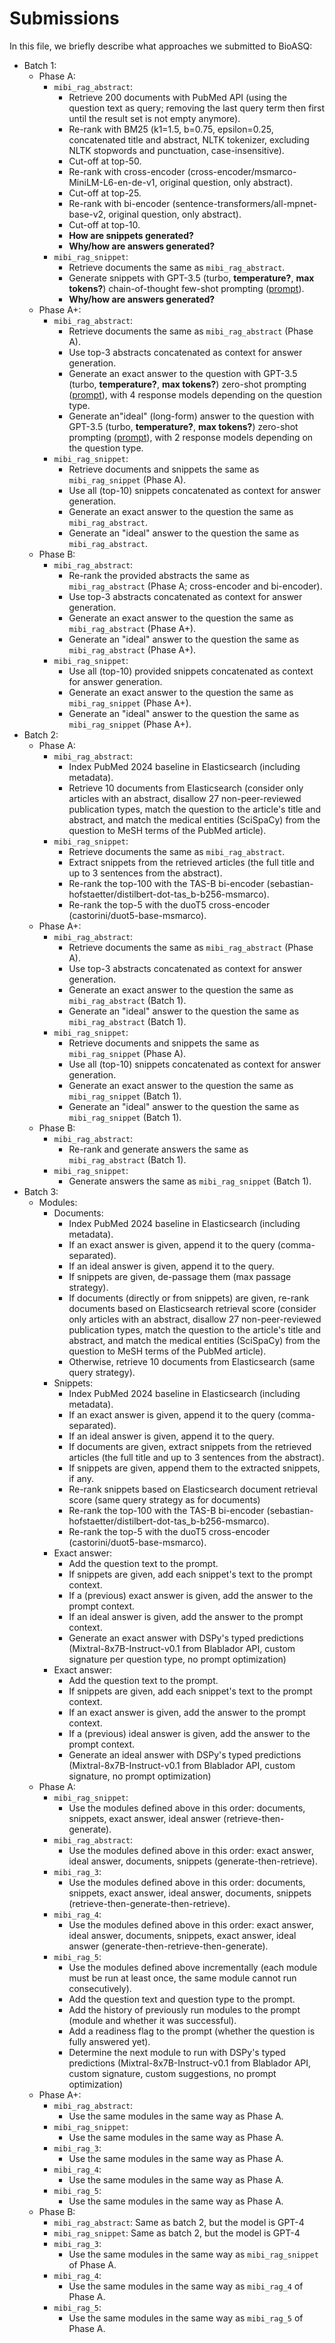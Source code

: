 # Submissions

In this file, we briefly describe what approaches we submitted to BioASQ:

- Batch 1:
  - Phase A:
    - `mibi_rag_abstract`:
      - Retrieve 200 documents with PubMed API (using the question text as query; removing the last query term then first until the result set is not empty anymore).
      - Re-rank with BM25 (k1=1.5, b=0.75, epsilon=0.25, concatenated title and abstract, NLTK tokenizer, excluding NLTK stopwords and punctuation, case-insensitive).
      - Cut-off at top-50.
      - Re-rank with cross-encoder (cross-encoder/msmarco-MiniLM-L6-en-de-v1, original question, only abstract).
      - Cut-off at top-25.
      - Re-rank with bi-encoder (sentence-transformers/all-mpnet-base-v2, original question, only abstract).
      - Cut-off at top-10.
      - **How are snippets generated?**
      - **Why/how are answers generated?**
    - `mibi_rag_snippet`:
      - Retrieve documents the same as `mibi_rag_abstract`.
      - Generate snippets with GPT-3.5 (turbo, **temperature?**, **max tokens?**) chain-of-thought few-shot prompting ([prompt](notebooks/test_templates.py)).
      - **Why/how are answers generated?**
  - Phase A+:
    - `mibi_rag_abstract`:
      - Retrieve documents the same as `mibi_rag_abstract` (Phase A).
      - Use top-3 abstracts concatenated as context for answer generation.
      - Generate an exact answer to the question with GPT-3.5 (turbo, **temperature?**, **max tokens?**) zero-shot prompting ([prompt](notebooks/test_utils.py)), with 4 response models depending on the question type.
      - Generate an"ideal" (long-form) answer to the question with GPT-3.5 (turbo, **temperature?**, **max tokens?**) zero-shot prompting ([prompt](notebooks/test_utils.py)), with 2 response models depending on the question type.
    - `mibi_rag_snippet`:
      - Retrieve documents and snippets the same as `mibi_rag_snippet` (Phase A).
      - Use all (top-10) snippets concatenated as context for answer generation.
      - Generate an exact answer to the question the same as `mibi_rag_abstract`.
      - Generate an "ideal" answer to the question the same as `mibi_rag_abstract`.
  - Phase B:
    - `mibi_rag_abstract`:
      - Re-rank the provided abstracts the same as `mibi_rag_abstract` (Phase A; cross-encoder and bi-encoder).
      - Use top-3 abstracts concatenated as context for answer generation.
      - Generate an exact answer to the question the same as `mibi_rag_abstract` (Phase A+).
      - Generate an "ideal" answer to the question the same as `mibi_rag_abstract` (Phase A+).
    - `mibi_rag_snippet`:
      - Use all (top-10) provided snippets concatenated as context for answer generation.
      - Generate an exact answer to the question the same as `mibi_rag_snippet` (Phase A+).
      - Generate an "ideal" answer to the question the same as `mibi_rag_snippet` (Phase A+).
- Batch 2:
  - Phase A:
    - `mibi_rag_abstract`:
      - Index PubMed 2024 baseline in Elasticsearch (including metadata).
      - Retrieve 10 documents from Elasticsearch (consider only articles with an abstract, disallow 27 non-peer-reviewed publication types, match the question to the article's title and abstract, and match the medical entities (SciSpaCy) from the question to MeSH terms of the PubMed article).
    - `mibi_rag_snippet`:
      - Retrieve documents the same as `mibi_rag_abstract`.
      - Extract snippets from the retrieved articles (the full title and up to 3 sentences from the abstract).
      - Re-rank the top-100 with the TAS-B bi-encoder (sebastian-hofstaetter/distilbert-dot-tas_b-b256-msmarco).
      - Re-rank the top-5 with the duoT5 cross-encoder (castorini/duot5-base-msmarco).
  - Phase A+:
    - `mibi_rag_abstract`:
      - Retrieve documents the same as `mibi_rag_abstract` (Phase A).
      - Use top-3 abstracts concatenated as context for answer generation.
      - Generate an exact answer to the question the same as `mibi_rag_abstract` (Batch 1).
      - Generate an "ideal" answer to the question the same as `mibi_rag_abstract` (Batch 1).
    - `mibi_rag_snippet`:
      - Retrieve documents and snippets the same as `mibi_rag_snippet` (Phase A).
      - Use all (top-10) snippets concatenated as context for answer generation.
      - Generate an exact answer to the question the same as `mibi_rag_snippet` (Batch 1).
      - Generate an "ideal" answer to the question the same as `mibi_rag_snippet` (Batch 1).
  - Phase B:
    - `mibi_rag_abstract`:
      - Re-rank and generate answers the same as  `mibi_rag_abstract` (Batch 1).
    - `mibi_rag_snippet`:
      - Generate answers the same as  `mibi_rag_snippet` (Batch 1).
- Batch 3:
  - Modules:
    - Documents:
      - Index PubMed 2024 baseline in Elasticsearch (including metadata).
      - If an exact answer is given, append it to the query (comma-separated).
      - If an ideal answer is given, append it to the query.
      - If snippets are given, de-passage them (max passage strategy).
      - If documents (directly or from snippets) are given, re-rank documents based on Elasticsearch retrieval score (consider only articles with an abstract, disallow 27 non-peer-reviewed publication types, match the question to the article's title and abstract, and match the medical entities (SciSpaCy) from the question to MeSH terms of the PubMed article).
      - Otherwise, retrieve 10 documents from Elasticsearch (same query strategy).
    - Snippets:
      - Index PubMed 2024 baseline in Elasticsearch (including metadata).
      - If an exact answer is given, append it to the query (comma-separated).
      - If an ideal answer is given, append it to the query.
      - If documents are given, extract snippets from the retrieved articles (the full title and up to 3 sentences from the abstract).
      - If snippets are given, append them to the extracted snippets, if any.
      - Re-rank snippets based on Elasticsearch document retrieval score (same query strategy as for documents)
      - Re-rank the top-100 with the TAS-B bi-encoder (sebastian-hofstaetter/distilbert-dot-tas_b-b256-msmarco).
      - Re-rank the top-5 with the duoT5 cross-encoder (castorini/duot5-base-msmarco).
    - Exact answer:
      - Add the question text to the prompt.
      - If snippets are given, add each snippet's text to the prompt context.
      - If a (previous) exact answer is given, add the answer to the prompt context.
      - If an ideal answer is given, add the answer to the prompt context.
      - Generate an exact answer with DSPy's typed predictions (Mixtral-8x7B-Instruct-v0.1 from Blablador API, custom signature per question type, no prompt optimization)
    - Exact answer:
      - Add the question text to the prompt.
      - If snippets are given, add each snippet's text to the prompt context.
      - If an exact answer is given, add the answer to the prompt context.
      - If a (previous) ideal answer is given, add the answer to the prompt context.
      - Generate an ideal answer with DSPy's typed predictions (Mixtral-8x7B-Instruct-v0.1 from Blablador API, custom signature, no prompt optimization)
  - Phase A:
    - `mibi_rag_snippet`:
      - Use the modules defined above in this order: documents, snippets, exact answer, ideal answer (retrieve-then-generate).
    - `mibi_rag_abstract`:
      - Use the modules defined above in this order: exact answer, ideal answer, documents, snippets (generate-then-retrieve).
    - `mibi_rag_3`:
      - Use the modules defined above in this order: documents, snippets, exact answer, ideal answer, documents, snippets (retrieve-then-generate-then-retrieve).
    - `mibi_rag_4`:
      - Use the modules defined above in this order: exact answer, ideal answer, documents, snippets, exact answer, ideal answer (generate-then-retrieve-then-generate).
    - `mibi_rag_5`:
      - Use the modules defined above incrementally (each module must be run at least once, the same module cannot run consecutively).
      - Add the question text and question type to the prompt.
      - Add the history of previously run modules to the prompt (module and whether it was successful).
      - Add a readiness flag to the prompt (whether the question is fully answered yet).
      - Determine the next module to run with DSPy's typed predictions (Mixtral-8x7B-Instruct-v0.1 from Blablador API, custom signature, custom suggestions, no prompt optimization)
  - Phase A+:
    - `mibi_rag_abstract`:
      - Use the same modules in the same way as Phase A.
    - `mibi_rag_snippet`:
      - Use the same modules in the same way as Phase A.
    - `mibi_rag_3`:
      - Use the same modules in the same way as Phase A.
    - `mibi_rag_4`:
      - Use the same modules in the same way as Phase A.
    - `mibi_rag_5`:
      - Use the same modules in the same way as Phase A.
  - Phase B:
    - `mibi_rag_abstract`: Same as batch 2, but the model is GPT-4
    - `mibi_rag_snippet`: Same as batch 2, but the model is GPT-4
    - `mibi_rag_3`:
      - Use the same modules in the same way as `mibi_rag_snippet` of Phase A.
    - `mibi_rag_4`:
      - Use the same modules in the same way as `mibi_rag_4` of Phase A.
    - `mibi_rag_5`:
      - Use the same modules in the same way as `mibi_rag_5` of Phase A.
